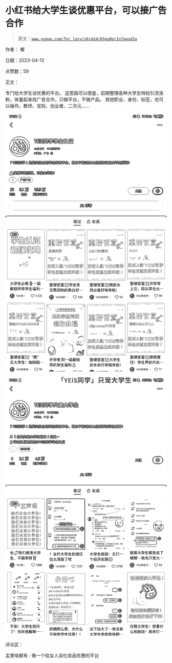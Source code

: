 # 小红书给大学生谈优惠平台，可以接广告合作

> 原文：[`www.yuque.com/for_lazy/xkrm14/khgu0or1n7owsd2a`](https://www.yuque.com/for_lazy/xkrm14/khgu0or1n7owsd2a)

作者： 嘟

日期：2023-04-12

点赞数：59

正文：

专门给大学生谈优惠的平台。 这思路可以借鉴，前期整理各种大学生特权引流涨粉，体量起来找广告合作，只做平台，不做产品。 其他职业、身份、标签，也可以操作，教师、宝妈、创业者、二次元……

![](img/b6fc93d5237a91dc4470bd19820f1b6b.png)

![](img/92f4cf9d2ef73309f2b3b16acbca3609.png)

评论区：

孟里啥都有 : 做一个给女人谈化妆品优惠的平台

